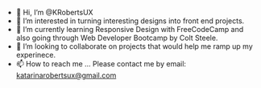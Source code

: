 - 👋 Hi, I’m @KRobertsUX
- 👀 I’m interested in turning interesting designs into front end projects.
- 🌱 I’m currently learning Responsive Design with FreeCodeCamp and also going through Web Developer Bootcamp by Colt Steele.
- 💞️ I’m looking to collaborate on projects that would help me ramp up my experinece.
- 📫 How to reach me ... Please contact me by email: katarinarobertsux@gmail.com

<!---
KRobertsUX/KRobertsUX is a ✨ special ✨ repository because its `README.md` (this file) appears on your GitHub profile.
You can click the Preview link to take a look at your changes.
--->
